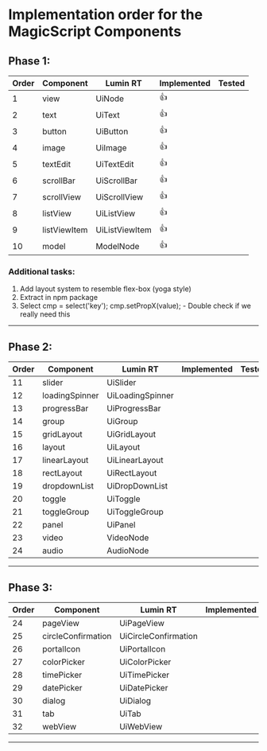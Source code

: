 # Implementation order for the MagicScript Components

## Phase 1:

Order | Component | Lumin RT | Implemented | Tested
------|-----------|----------|-------------|-------
 1 | view | UiNode | :thumbsup:
 2 | text | UiText | :thumbsup:
 3 | button | UiButton | :thumbsup:
 4 | image | UiImage | :thumbsup:
 5 | textEdit | UiTextEdit | :thumbsup:
 6 | scrollBar | UiScrollBar | :thumbsup:
 7 | scrollView | UiScrollView | :thumbsup:
 8 | listView | UiListView | :thumbsup:
 9 | listViewItem | UiListViewItem | :thumbsup:
10 | model | ModelNode | :thumbsup:

### Additional tasks:
1. Add layout system to resemble flex-box (yoga style)
2. Extract in npm package
3. Select cmp = select('key'); cmp.setPropX(value); - Double check if we really need this
---


## Phase 2:

Order | Component | Lumin RT | Implemented | Tested
------|-----------|----------|-------------|-------
11 | slider | UiSlider |
12 | loadingSpinner | UiLoadingSpinner |
13 | progressBar | UiProgressBar |
14 | group | UiGroup |
15 | gridLayout | UiGridLayout |
16 | layout | UiLayout |
17 | linearLayout | UiLinearLayout |
18 | rectLayout | UiRectLayout |
19 | dropdownList | UiDropDownList |
20 | toggle | UiToggle |
21 | toggleGroup | UiToggleGroup |
22 | panel | UiPanel |
23 | video | VideoNode |
24 | audio | AudioNode |
---

## Phase 3:

Order | Component | Lumin RT | Implemented | Tested
------|-----------|----------|-------------|-------
24 | pageView | UiPageView |
25 | circleConfirmation | UiCircleConfirmation |
26 | portalIcon | UiPortalIcon |
27 | colorPicker | UiColorPicker |
28 | timePicker | UiTimePicker |
29 | datePicker | UiDatePicker |
30 | dialog | UiDialog |
31 | tab | UiTab |
32 | webView | UiWebView |
---
